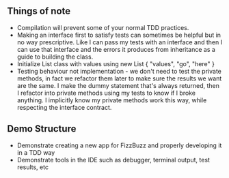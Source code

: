 ## Things of note

- Compilation will prevent some of your normal TDD practices. 
- Making an interface first to satisfy tests can sometimes be helpful but in no way prescriptive. Like I can pass my tests with an interface and then I can use that interface and the errors it produces from inheritance as a guide to building the class.
- Initialize List class with values using new List<type> { "values", "go", "here" }
- Testing behaviour not implementation - we don't need to test the private methods, in fact we refactor them later to make sure the results we want are the same. I make the dummy statement that's always returned, then I refactor into private methods using my tests to know if I broke anything. I implicitly know my private methods work this way, while respecting the interface contract.

## Demo Structure 

- Demonstrate creating a new app for FizzBuzz and properly developing it in a TDD way
- Demonstrate tools in the IDE such as debugger, terminal output, test results, etc